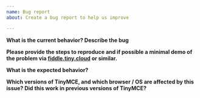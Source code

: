 ```yaml
---
name: Bug report
about: Create a bug report to help us improve

---
```


**What is the current behavior? Describe the bug**

**Please provide the steps to reproduce and if possible a minimal demo of the problem via [fiddle.tiny.cloud](https://fiddle.tiny.cloud/) or similar.**

**What is the expected behavior?**

**Which versions of TinyMCE, and which browser / OS are affected by this issue? Did this work in previous versions of TinyMCE?**